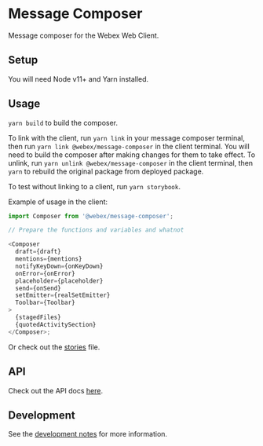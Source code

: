 # Message Composer

Message composer for the Webex Web Client.

## Setup

You will need Node v11+ and Yarn installed.

## Usage

`yarn build` to build the composer.

To link with the client, run `yarn link` in your message composer terminal, then run `yarn link @webex/message-composer` in the client terminal.
You will need to build the composer after making changes for them to take effect. To unlink, run `yarn unlink @webex/message-composer` in the client terminal, then `yarn` to rebuild the original package from deployed package.

To test without linking to a client, run `yarn storybook`.

Example of usage in the client:

```javascript
import Composer from '@webex/message-composer';

// Prepare the functions and variables and whatnot

<Composer
  draft={draft}
  mentions={mentions}
  notifyKeyDown={onKeyDown}
  onError={onError}
  placeholder={placeholder}
  send={onSend}
  setEmitter={realSetEmitter}
  Toolbar={Toolbar}
>
  {stagedFiles}
  {quotedActivitySection}
</Composer>;
```

Or check out the [stories](src/index.stories.js) file.

## API

Check out the API docs [here](docs/api.md).

## Development

See the [development notes](docs/development.md) for more information.
